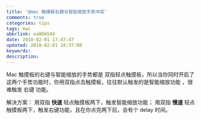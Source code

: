 ```yaml
---
title: '@mac 触摸板右键与智能缩放手势冲突'
comments: true
categories: tips
tags: mac
abbrlink: ea866544
date: 2018-02-01 17:47:47
updated: 2018-02-01 18:37:08
keywords:
description:
---
```


Mac 触摸板的右键与智能缩放的手势都是 双指轻点触摸板，所以当你同时开启了这两个手势功能时，你用双指点击触摸板，往往默认触发的是智能缩放功能 ，很难触发 右键 功能。

解决方案：
用双指 **快速** 轻点触摸板两下，触发智能缩放功能；
用双指 **慢速** 轻点触摸板两下，触发右键功能，且在你点完两下后，会有个 delay 时间。

